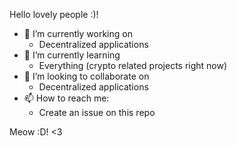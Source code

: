 Hello lovely people :)!

- 🔭 I’m currently working on
  - Decentralized applications
- 🌱 I’m currently learning
  - Everything (crypto related projects right now)
- 👯 I’m looking to collaborate on
  - Decentralized applications
- 📫 How to reach me:
  - Create an issue on this repo  

Meow :D! <3
